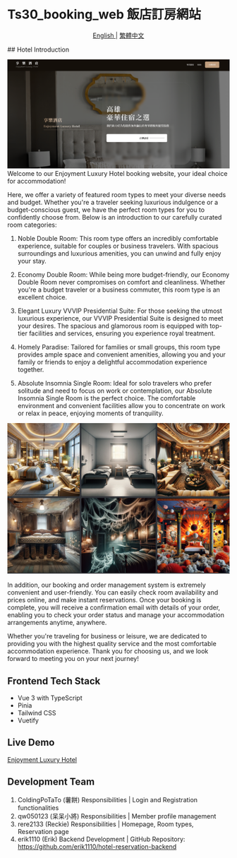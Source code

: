 # Ts30_booking_web 飯店訂房網站

<p align="center">
  <a href="./README.md"> English </a> | <a href="./README.zh-TW.md"> 繁體中文
  </a>
</p>
## Hotel Introduction

![Alt text](image.png)
Welcome to our Enjoyment Luxury Hotel booking website, your ideal choice for accommodation!

Here, we offer a variety of featured room types to meet your diverse needs and budget. Whether you're a traveler seeking luxurious indulgence or a budget-conscious guest, we have the perfect room types for you to confidently choose from. Below is an introduction to our carefully curated room categories:

1. Noble Double Room: This room type offers an incredibly comfortable experience, suitable for couples or business travelers. With spacious surroundings and luxurious amenities, you can unwind and fully enjoy your stay.

2. Economy Double Room: While being more budget-friendly, our Economy Double Room never compromises on comfort and cleanliness. Whether you're a budget traveler or a business commuter, this room type is an excellent choice.

3. Elegant Luxury VVVIP Presidential Suite: For those seeking the utmost luxurious experience, our VVVIP Presidential Suite is designed to meet your desires. The spacious and glamorous room is equipped with top-tier facilities and services, ensuring you experience royal treatment.

4. Homely Paradise: Tailored for families or small groups, this room type provides ample space and convenient amenities, allowing you and your family or friends to enjoy a delightful accommodation experience together.

5. Absolute Insomnia Single Room: Ideal for solo travelers who prefer solitude and need to focus on work or contemplation, our Absolute Insomnia Single Room is the perfect choice. The comfortable environment and convenient facilities allow you to concentrate on work or relax in peace, enjoying moments of tranquility.

![Alt text](image-2.png)

In addition, our booking and order management system is extremely convenient and user-friendly. You can easily check room availability and prices online, and make instant reservations. Once your booking is complete, you will receive a confirmation email with details of your order, enabling you to check your order status and manage your accommodation arrangements anytime, anywhere.

Whether you're traveling for business or leisure, we are dedicated to providing you with the highest quality service and the most comfortable accommodation experience. Thank you for choosing us, and we look forward to meeting you on your next journey!

## Frontend Tech Stack

- Vue 3 with TypeScript
- Pinia
- Tailwind CSS
- Vuetify

## Live Demo

[Enjoyment Luxury Hotel](https://rere2133.github.io/ts30_booking_web)

## Development Team

1. ColdingPoTaTo (薯餅)
   Responsibilities | Login and Registration functionalities
2. qw050123 (呆呆小將)
   Responsibilities | Member profile management
3. rere2133 (Reckie)
   Responsibilities | Homepage, Room types, Reservation page
4. erik1110 (Erik)
   Backend Development |
   GitHub Repository: https://github.com/erik1110/hotel-reservation-backend
